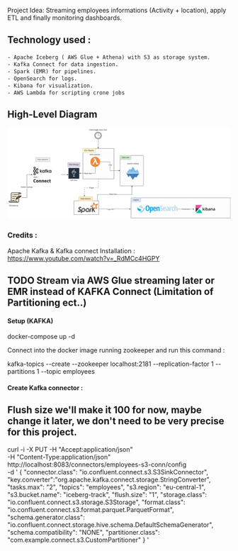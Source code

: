 Project Idea: Streaming employees informations (Activity + location), apply ETL and finally monitoring dashboards.

## Technology used :

    - Apache Iceberg ( AWS Glue + Athena) with S3 as storage system.
    - Kafka Connect for data ingestion.
    - Spark (EMR) for pipelines.
    - OpenSearch for logs.
	- Kibana for visualization.
	- AWS Lambda for scripting crone jobs


## High-Level Diagram

![High-Level Diagram](docs/diagrams/EmployeesTracker.drawio.png?raw=true "High-Level")

### Credits : 

Apache Kafka & Kafka connect Installation : https://www.youtube.com/watch?v=_RdMCc4HGPY

## TODO Stream via AWS Glue streaming later or EMR instead of KAFKA Connect (Limitation of Partitioning ect..)

#### Setup (KAFKA)

docker-compose up -d

Connect into the docker image running zookeeper and run this command : 

kafka-topics --create --zookeeper localhost:2181 --replication-factor 1 --partitions 1 --topic employees

#### Create Kafka connector : 

## Flush size we'll make it 100 for now, maybe change it later, we don't need to be very precise for this project.

curl -i -X PUT -H "Accept:application/json" \
    -H  "Content-Type:application/json" http://localhost:8083/connectors/employees-s3-conn/config \
    -d '
 {
		"connector.class": "io.confluent.connect.s3.S3SinkConnector",
		"key.converter":"org.apache.kafka.connect.storage.StringConverter",
		"tasks.max": "2",
		"topics": "employees",
		"s3.region": "eu-central-1",
		"s3.bucket.name": "iceberg-track",
		"flush.size": "1",
		"storage.class": "io.confluent.connect.s3.storage.S3Storage",
		"format.class": "io.confluent.connect.s3.format.parquet.ParquetFormat",
		"schema.generator.class": "io.confluent.connect.storage.hive.schema.DefaultSchemaGenerator",
		"schema.compatibility": "NONE",
        "partitioner.class": "com.example.connect.s3.CustomPartitioner"
	}
'